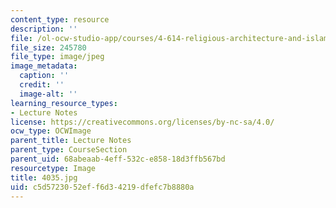 ```yaml
---
content_type: resource
description: ''
file: /ol-ocw-studio-app/courses/4-614-religious-architecture-and-islamic-cultures-fall-2002/c5d5723052eff6d34219dfefc7b8880a_4035.jpg
file_size: 245780
file_type: image/jpeg
image_metadata:
  caption: ''
  credit: ''
  image-alt: ''
learning_resource_types:
- Lecture Notes
license: https://creativecommons.org/licenses/by-nc-sa/4.0/
ocw_type: OCWImage
parent_title: Lecture Notes
parent_type: CourseSection
parent_uid: 68abeaab-4eff-532c-e858-18d3ffb567bd
resourcetype: Image
title: 4035.jpg
uid: c5d57230-52ef-f6d3-4219-dfefc7b8880a
---
```

